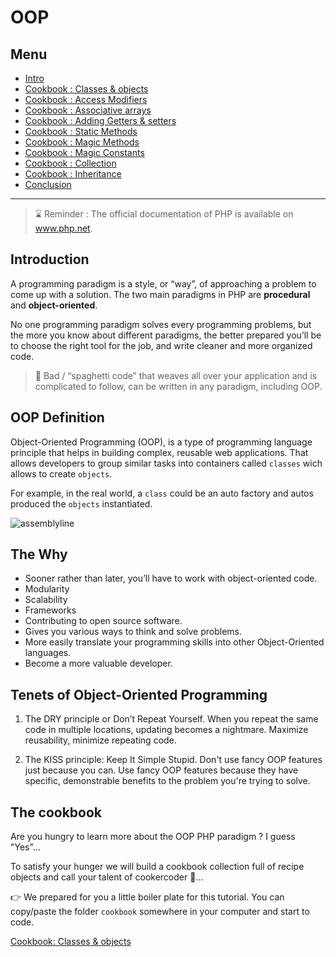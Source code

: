 # OOP

## Menu

- [Intro](./README.md)
- [Cookbook : Classes & objects](./01-classes.md)
- [Cookbook : Access Modifiers](./02-access-modifiers.md)
- [Cookbook : Associative arrays](./03-associative-arrays.md)
- [Cookbook : Adding Getters & setters](./04-adding-getters-setters.md)
- [Cookbook : Static Methods](./05-static-methods.md)
- [Cookbook : Magic Methods](./06-magic-methods.md)
- [Cookbook : Magic Constants](./07-magic-constants.md)
- [Cookbook : Collection](./08-creating-collection.md)
- [Cookbook : Inheritance](./09-inheritance.md)
- [Conclusion](./10-conclusion.md)

---

> :hourglass: Reminder : The official documentation of PHP is available on www.php.net.

## Introduction

A programming paradigm is a style, or “way”, of approaching a problem to come up with a solution. The two main paradigms in PHP are **procedural** and **object-oriented**.

No one programming paradigm solves every programming problems, but the more you know about different paradigms, the better prepared you’ll be to choose the right tool for the job, and write cleaner and more organized code.

> :spaghetti: Bad / “spaghetti code” that weaves all over your application and is complicated to follow, can be written in any paradigm, including OOP.

## OOP Definition

Object-Oriented Programming (OOP), is a type of programming language principle that helps in building complex, reusable web applications. That allows developers to group similar tasks into containers called `classes` wich allows to create `objects`.

For example, in the real world, a `class` could be an auto factory and autos produced the `objects` instantiated.

![assemblyline](https://media.giphy.com/media/2A3dXPpN6gqTGMatfY/200w_d.gif)

## The Why

- Sooner rather than later, you’ll have to work with object-oriented code.
- Modularity
- Scalability
- Frameworks
- Contributing to open source software.
- Gives you various ways to think and solve problems.
- More easily translate your programming skills into other Object-Oriented languages.
- Become a more valuable developer.

## Tenets of Object-Oriented Programming

1. The DRY principle or Don’t Repeat Yourself. When you repeat the same code in multiple locations, updating becomes a nightmare. Maximize reusability, minimize repeating code.

2. The KISS principle: Keep It Simple Stupid. Don't use fancy OOP features just because you can. Use fancy OOP features because they have specific, demonstrable benefits to the problem you're trying to solve.

## The cookbook

Are you hungry to learn more about the OOP PHP paradigm ? I guess "Yes"...

To satisfy your hunger we will build a cookbook collection full of recipe objects and call your talent of cookercoder :stew:...

:point_right: We prepared for you a little boiler plate for this tutorial. You can copy/paste the folder `cookbook` somewhere in your computer and start to code.

[Cookbook: Classes & objects](./01-classes.md)
